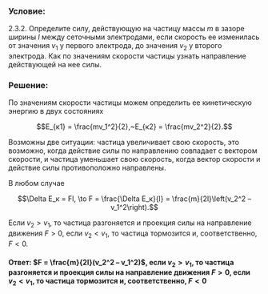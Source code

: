 ###  Условие: 

$2.3.2.$ Определите силу, действующую на частицу массы $m$ в зазоре ширины $l$ между сеточными электродами, если скорость ее изменилась от значения $v_1$ у первого электрода, до значения $v_2$ у второго электрода. Как по значениям скорости частицы узнать направление действующей на нее силы. 

###  Решение: 

По значениям скорости частицы можем определить ее кинетическую энергию в двух состояниях 

$$E_{к1} = \frac{mv_1^2}{2},~E_{к2} = \frac{mv_2^2}{2}.$$ 

Возможны две ситуации: частица увеличивает свою скорость, это возможно, когда действие силы по направлению совпадает с вектором скорости, и частица уменьшает свою скорость, когда вектор скорости и действие силы противоположно направлены. 

В любом случае 

$$\Delta E_к = Fl, \to F = \frac{\Delta E_к}{l} = \frac{m}{2l}\left(v_2^2 – v_1^2\right).$$ 

Если $v_2 > v_1$, то частица разгоняется и проекция силы на направление движения $F > 0$, если $v_2 < v_1$, то частица тормозится и, соответственно, $F < 0$. 

####  Ответ: $F = \frac{m}{2l}(v_2^2 – v_1^2)$, если $v_2 > v_1$, то частица разгоняется и проекция силы на направление движения $F > 0$, если $v_2 < v_1$, то частица тормозится и, соответственно, $F < 0$ 
